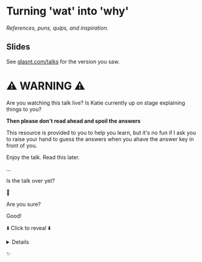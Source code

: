 # Turning 'wat' into 'why'

*References, puns, quips, and inspiration.*

## Slides

See [glasnt.com/talks](https://glasnt.com/talks) for the version you saw. 

# ⚠️  WARNING ⚠️

Are you watching this talk live? Is Katie currently up on stage explaining things to you?

**Then please don't read ahead and spoil the answers**

This resource is provided to you to help you learn, but it's no fun if I ask you to raise your hand to guess the answers when you ahave the answer key in front of you. 

Enjoy the talk. Read this later. 


...


Is the talk over yet?

👀

Are you sure?


Good!

⬇️  Click to reveal ⬇️

<details>

PS and FYI: you may have gotten to this page from a number of different iterations of this talk. This repo serves as a catch-all for all talk variants, and may reference things that weren't included in the version of the talk you watched/attended. 

## All examples are now interactively testable!

By the power of Docker!*

<small>* you need to have Docker installed</small>

For any of the languages in this directory: 

```shell
$ ./launch LANGAUGE
```

For example, want to check out the Ruby example? 

```shell
$ ./launch ruby
```

This will run the Dockerfile in the ruby directory, and land you in a shell where you can work with Ruby!

Most examples are interactive terminals, but some compile and execute sample code. 

All language folder READMEs also include information about how to use homebrew on macOS to run the same examples, and also additional resources, references, links, and explanations as to all the wats. 

They also run a 'motd': a little bash script that shows: 
 * the language version you're running
 * a reminder of where the README is
 * one or more of the examples covered. 

This runs *inside* docker, so it can live-introspect the environment. 

I will be trying my hardest to keep this repository up to date, but really all being said, getting to see the talk in person is fair more entertaining than reading a repo :)

## References

See each example. 

## Global References

[Original 'wat' talk by Gary Bernhardt](https://www.destroyallsoftware.com/talks/wat)

[Rubber Duck (sculpture)](https://en.wikipedia.org/wiki/Rubber_Duck_(sculpture))

['wat' duck, Sydney, hofman](https://imgur.com/gallery/gqilq)

[Florentijn Hofman](https://www.florentijnhofman.nl/), original artist behind the 'wat' duck (click and drag left/right through his studio website for the photo)

[Paramatta Park photo](https://en.wikipedia.org/wiki/Rubber_Duck_(sculpture)#/media/File:Rubber_Duck_in_Parramatta_Park.jpg)

[Drew Noakes](https://stackoverflow.com/a/20983251/124019), via StackOverflow for the `tput` reference implementation

## Further Reading

[Contempt Culture](https://blog.aurynn.com/2015/12/16-contempt-culture), auyrnn shaw

[Why I love Legacy DevOps](https://recompilermag.com/issues/issue-4/why-i-love-legacy-devops/), Katie McLaughlin, [The Recompiler, Issue 4](https://recompilermag.com/issues/issue-4/)



</details>

✨
